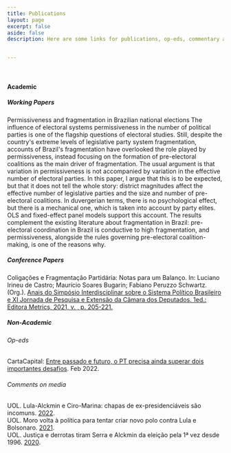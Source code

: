```yaml
---
title: Publications
layout: page
excerpt: false
aside: false
description: Here are some links for publications, op-eds, commentary and the like.


---
```

<br>

#### Academic

##### Working Papers

Permissiveness and fragmentation in Brazilian national elections
  The influence of electoral systems permissiveness in the number of political parties is one of the flagship questions of electoral studies. Still, despite the country's extreme levels of legislative party system fragmentation, accounts of Brazil's fragmentation have overlooked the role played by permissiveness, instead focusing on the formation of pre-electoral coalitions as the main driver of fragmentation. The usual argument is that variation in permissiveness is not accompanied by variation in the effective number of electoral parties. In this paper, I argue that this is to be expected, but that it does not tell the whole story: district magnitudes affect the effective number of legislative parties and the size and number of pre-electoral coalitions. In duvergerian terms, there is no psychological effect, but there is a mechanical one, which is taken into account by party elites. OLS and fixed-effect panel models support this account. The results complement the existing literature about fragmentation in Brazil: pre-electoral coordination in Brazil is conductive to high fragmentation, and permissiveness, alongside the rules governing pre-electoral coalition-making, is one of the reasons why.

##### Conference Papers

Coligações e Fragmentação Partidária: Notas para um Balanço. In: Luciano Irineu de Castro; Maurício Soares Bugarin; Fabiano Peruzzo Schwartz. (Org.). [Anais do Simpósio Interdisciplinar sobre o Sistema Político Brasileiro e XI Jornada de Pesquisa e Extensão da Câmara dos Deputados. 1ed.: Editora Metrics, 2021, v. , p. 205-221.](https://editorametrics.com.br/livro/anais-do-simposio-interdisciplinar-sobre-o-sistema-politico-brasileiro-e-xi-jornada-de-pesquisa-e-extensao-da-camara-dos-deputados)

##### Non-Academic


###### Op-eds

CartaCapital: [Entre passado e futuro, o PT precisa ainda superar dois importantes desafios](https://www.cartacapital.com.br/artigo/entre-passado-e-futuro-o-pt-precisa-ainda-superar-dois-importantes-desafios/). Feb 2022.

###### Comments on media

UOL. Lula-Alckmin e Ciro-Marina: chapas de ex-presidenciáveis são incomuns. [2022](https://noticias.uol.com.br/politica/ultimas-noticias/2022/01/24/chapas-ex-presidenciaveis-lula-alckmin.htm).
<br>
UOL. Moro volta à política para tentar criar novo polo contra Lula e Bolsonaro. [2021](https://noticias.uol.com.br/politica/ultimas-noticias/2021/11/06/sergio-moro-personagem-da-semana.htm).
<br>
UOL. Justiça e derrotas tiram Serra e Alckmin da eleição pela 1ª vez desde 1996. [2020](https://noticias.uol.com.br/eleicoes/2020/09/12/serra-alckmin-eleicoes-prefeitura-sp-psdb.htm).
